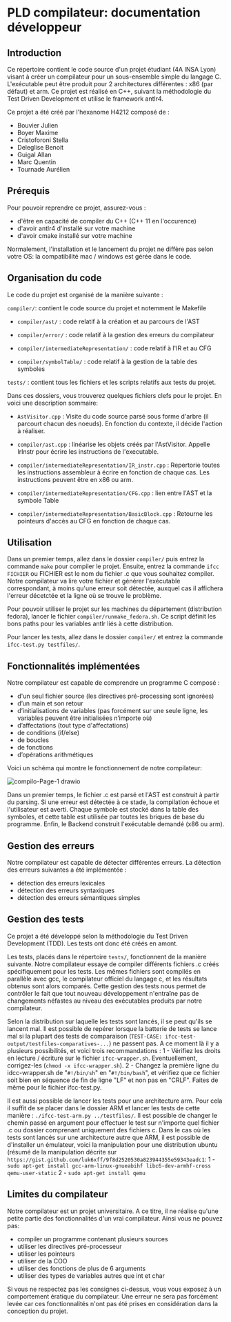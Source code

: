 # PLD compilateur: documentation développeur

## Introduction
Ce répertoire contient le code source d'un projet étudiant (4A INSA Lyon) visant à créer un compilateur pour un sous-ensemble simple du langage C. L'exécutable peut être produit pour 2 architectures différentes : x86 (par défaut) et arm. Ce projet est réalisé en C++, suivant la méthodologie du Test Driven Development et utilise le framework antlr4. 

Ce projet a été créé par l'hexanome H4212 composé de :
- Bouvier Julien
- Boyer Maxime
- Cristoforoni Stella
- Deleglise Benoit
- Guigal Allan
- Marc Quentin
- Tournade Aurélien

## Prérequis
Pour pouvoir reprendre ce projet, assurez-vous :
- d'être en capacité de compiler du C++ (C++ 11 en l'occurence)
- d'avoir antlr4 d'installé sur votre machine
- d'avoir cmake installé sur votre machine

Normalement, l'installation et le lancement du projet ne diffère pas selon votre OS: la compatibilité mac / windows est gérée dans le code.

## Organisation du code
Le code du projet est organisé de la manière suivante :

`compiler/`: contient le code source du projet et notemment le Makefile

- `compiler/ast/` : code relatif à la création et au parcours de l'AST

- `compiler/error/` : code relatif à la gestion des erreurs du compilateur
  
- `compiler/intermediateRepresentation/` : code relatif à l'IR et au CFG
  
- `compiler/symbolTable/` : code relatif à la gestion de la table des symboles
  
`tests/` : contient tous les fichiers et les scripts relatifs aux tests du projet. 


Dans ces dossiers, vous trouverez quelques fichiers clefs pour le projet. En voici une description sommaire:

- `AstVisitor.cpp` : Visite du code source parsé sous forme d'arbre (il parcourt chacun des noeuds). En fonction du contexte, il décide l'action à réaliser.

- `compiler/ast.cpp` : linéarise les objets créés par l'AstVisitor. Appelle IrInstr pour écrire les instructions de l'executable.

- `compiler/intermediateRepresentation/IR_instr.cpp` : Repertorie toutes les instructions assembleur à écrire en fonction de chaque cas. Les instructions peuvent être en x86 ou arm.

- `compiler/intermediateRepresentation/CFG.cpp` : lien entre l'AST et la symbole Table

- `compiler/intermediateRepresentation/BasicBlock.cpp` : Retourne les pointeurs d'accès au CFG en fonction de chaque cas.

## Utilisation
Dans un premier temps, allez dans le dossier `compiler/` puis entrez la commande `make` pour compiler le projet. Ensuite, entrez la commande `ifcc FICHIER` ou FICHIER est le nom du fichier .c que vous souhaitez compiler. Notre compilateur va lire votre fichier et générer l'exécutable correspondant, à moins qu'une erreur soit détectée, auxquel cas il affichera l'erreur décetctée et la ligne où se trouve le problème.

Pour pouvoir utiliser le projet sur les machines du département (distribution fedora), lancer le fichier `compiler/runmake_fedora.sh`. Ce script définit les bons paths pour les variables antlr liés à cette distribution. 

Pour lancer les tests, allez dans le dossier `compiler/` et entrez la commande `ifcc-test.py testfiles/`.

## Fonctionnalités implémentées
Notre compilateur est capable de comprendre un programme C composé :
- d'un seul fichier source (les directives pré-processing sont ignorées)
- d’un main et son retour
- d’initialisations de variables (pas forcément sur une seule ligne, les variables peuvent être initialisées n’importe où)
- d’affectations (tout type d'affectations)
- de conditions (if/else)
- de boucles
- de fonctions
- d’opérations arithmétiques 

Voici un schéma qui montre le fonctionnement de notre compilateur:

![compilo-Page-1 drawio](https://user-images.githubusercontent.com/60465886/161779932-e4795247-dc5d-495e-a30b-2009c3b5bbb4.png)

Dans un premier temps, le fichier .c est parsé et l'AST est construit à partir du parsing. Si une erreur est détectée à ce stade, la compilation échoue et l'utilisateur est averti. Chaque symbole est stocké dans la table des symboles, et cette table est utilisée par toutes les briques de base du programme. Enfin, le Backend construit l'exécutable demandé (x86 ou arm).

## Gestion des erreurs
Notre compilateur est capable de détecter différentes erreurs. La détection des erreurs suivantes a été implémentée :
- détection des erreurs lexicales
- détection des erreurs syntaxiques
- détection des erreurs sémantiques simples

## Gestion des tests
Ce projet a été développé selon la méthodologie du Test Driven Development (TDD). Les tests ont donc été créés en amont. 

Les tests, placés dans le répertoire `tests/`, fonctionnent de la manière suivante. Notre compilateur essaye de compiler différents fichiers .c créés spécifiquement pour les tests. Les mêmes fichiers sont compilés en parallèle avec gcc, le compilateur officiel du langage c, et les résultats obtenus sont alors comparés. Cette gestion des tests nous permet de contrôler le fait que tout nouveau développement n'entraîne pas de changements néfastes au niveau des exécutables produits par notre compilateur.

Selon la distribution sur laquelle les tests sont lancés, il se peut qu'ils se lancent mal. Il est possible de repérer lorsque la batterie de tests se lance mal si la plupart des tests de comparaison (`TEST-CASE: ifcc-test-output/testfiles-comparatives-...`) ne passent pas. A ce moment là il y a plusieurs possibilités, et voici trois recommandations :
1 - Vérifiez les droits en lecture / écriture sur le fichier `ifcc-wrapper.sh`. Eventuellement, corrigez-les (`chmod -x ifcc-wrapper.sh`).
2 - Changez la première ligne du idcc-wrapper.sh de "`#!/bin/sh`" en "`#!/bin/bash`", et vérifiez que ce fichier soit bien en séquence de fin de ligne "LF" et non pas en "CRLF". Faites de même pour le fichier ifcc-test.py.

Il est aussi possible de lancer les tests pour une architecture arm. Pour cela il suffit de se placer dans le dossier ARM et lancer les tests de cette manière : `./ifcc-test-arm.py ../testfiles/`. Il est possible de changer le chemin passé en argument pour effectuer le test sur n'importe quel fichier .c ou dossier comprenant uniquement des fichiers c.
Dans le cas où les tests sont lancés sur une architecture autre que ARM, il est possible de d'installer un émulateur, voici la manipulation pour une distribution ubuntu (résumé de la manipulation décrite sur `https://gist.github.com/luk6xff/9f8d2520530a823944355e59343eadc1`:
1 - `sudo apt-get install gcc-arm-linux-gnueabihf libc6-dev-armhf-cross qemu-user-static` 
2 - `sudo apt-get install qemu`


## Limites du compilateur
Notre compilateur est un projet universitaire. A ce titre, il ne réalise qu'une petite partie des fonctionnalités d'un vrai compilateur. Ainsi vous ne pouvez pas:
- compiler un programme contenant plusieurs sources
- utiliser les directives pré-processeur
- utiliser les pointeurs
- utiliser de la COO
- utiliser des fonctions de plus de 6 arguments
- utiliser des types de variables autres que int et char

Si vous ne respectez pas les consignes ci-dessus, vous vous exposez à un comportement ératique du compilateur. Une erreur ne sera pas forcément levée car ces fonctionnalités n'ont pas été prises en considération dans la conception du projet.
